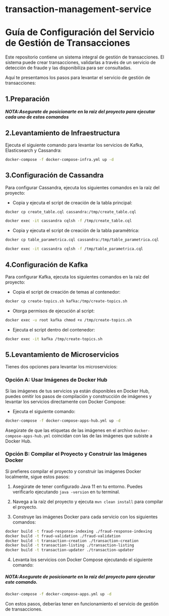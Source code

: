 # transaction-management-service

# Guía de Configuración del Servicio de Gestión de Transacciones

Este repositorio contiene un sistema integral de gestión de transacciones. El sistema puede crear transacciones, validarlas a través de un servicio de detección de fraude y las disponibiliza para ser consultadas.

Aquí te presentamos los pasos para levantar el servicio de gestión de transacciones:

## 1.Preparación

##### NOTA:Asegurate de posicionarte en la raiz del proyecto para ejecutar cada uno de estos comandos

## 2.Levantamiento de Infraestructura

 Ejecuta el siguiente comando para levantar los servicios de Kafka, Elasticsearch y Cassandra:

```bash
docker-compose -f docker-compose-infra.yml up -d
```

## 3.Configuración de Cassandra

Para configurar Cassandra, ejecuta los siguientes comandos en la raíz del proyecto:

- Copia y ejecuta el script de creación de la tabla principal:

```bash
docker cp create_table.cql cassandra:/tmp/create_table.cql
```

```bash
docker exec -it cassandra cqlsh -f /tmp/create_table.cql
```

- Copia y ejecuta el script de creación de la tabla paramétrica:

```bash
docker cp table_parametrica.cql cassandra:/tmp/table_parametrica.cql
```
```bash
docker exec -it cassandra cqlsh -f /tmp/table_parametrica.cql
```

## 4.Configuración de Kafka

Para configurar Kafka, ejecuta los siguientes comandos en la raíz del proyecto:

- Copia el script de creación de temas al contenedor:

```bash
docker cp create-topics.sh kafka:/tmp/create-topics.sh
```

- Otorga permisos de ejecución al script:

```bash
docker exec -u root kafka chmod +x /tmp/create-topics.sh
```

- Ejecuta el script dentro del contenedor:

```bash
docker exec -it kafka /tmp/create-topics.sh
```

## 5.Levantamiento de Microservicios

Tienes dos opciones para levantar los microservicios:

### Opción A: Usar Imágenes de Docker Hub

Si las imágenes de tus servicios ya están disponibles en Docker Hub, puedes omitir los pasos de compilación y construcción de imágenes y levantar los servicios directamente con Docker Compose:

- Ejecuta el siguiente comando:

```bash
docker-compose -f docker-compose-apps-hub.yml up -d
```

Asegúrate de que las etiquetas de las imágenes en el archivo `docker-compose-apps-hub.yml` coincidan con las de las imágenes que subiste a Docker Hub.

### Opción B: Compilar el Proyecto y Construir las Imágenes Docker

Si prefieres compilar el proyecto y construir las imágenes Docker localmente, sigue estos pasos:

1. Asegúrate de tener configurado Java 11 en tu entorno. Puedes verificarlo ejecutando `java -version` en tu terminal.

2. Navega a la raíz del proyecto y ejecuta `mvn clean install` para compilar el proyecto.

3. Construye las imágenes Docker para cada servicio con los siguientes comandos:


```bash
docker build -t fraud-response-indexing ./fraud-response-indexing
docker build -t fraud-validation ./fraud-validation
docker build -t transaction-creation ./transaction-creation
docker build -t transaction-listing ./transaction-listing
docker build -t transaction-updater ./transaction-updater
```

4. Levanta los servicios con Docker Compose ejecutando el siguiente comando:
##### NOTA:Asegurate de posicionarte en la raiz del proyecto para ejecutar este comando.


```bash
docker-compose -f docker-compose-apps.yml up -d
```

Con estos pasos, deberías tener en funcionamiento el servicio de gestión de transacciones.